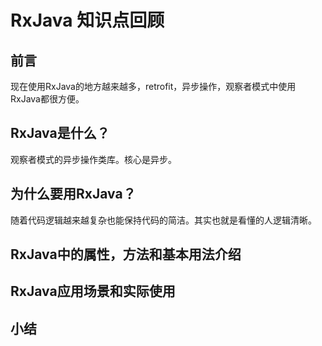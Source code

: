 # RxJava 知识点回顾

## 前言
现在使用RxJava的地方越来越多，retrofit，异步操作，观察者模式中使用RxJava都很方便。
## RxJava是什么？
观察者模式的异步操作类库。核心是异步。
## 为什么要用RxJava？
随着代码逻辑越来越复杂也能保持代码的简洁。其实也就是看懂的人逻辑清晰。
## RxJava中的属性，方法和基本用法介绍

## RxJava应用场景和实际使用

## 小结